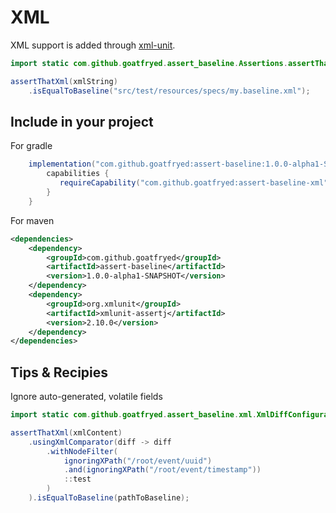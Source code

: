 # XML
XML support is added through [xml-unit](https://github.com/xmlunit/xmlunit).

```java
import static com.github.goatfryed.assert_baseline.Assertions.assertThatXml;

assertThatXml(xmlString)
    .isEqualToBaseline("src/test/resources/specs/my.baseline.xml");
```

## Include in your project
For gradle
```groovy
    implementation("com.github.goatfryed:assert-baseline:1.0.0-alpha1-SNAPSHOT") {
        capabilities {
           requireCapability("com.github.goatfryed:assert-baseline-xml")
        }
    }
```

For maven
````xml
<dependencies>
    <dependency>
        <groupId>com.github.goatfryed</groupId>
        <artifactId>assert-baseline</artifactId>
        <version>1.0.0-alpha1-SNAPSHOT</version>
    </dependency>
    <dependency>
        <groupId>org.xmlunit</groupId>
        <artifactId>xmlunit-assertj</artifactId>
        <version>2.10.0</version>
    </dependency>
</dependencies>
````

## Tips & Recipies
Ignore auto-generated, volatile fields
```java
import static com.github.goatfryed.assert_baseline.xml.XmlDiffConfiguration.ignoringXPath;

assertThatXml(xmlContent)
    .usingXmlComparator(diff -> diff
        .withNodeFilter(
            ignoringXPath("/root/event/uuid")
            .and(ignoringXPath("/root/event/timestamp"))
            ::test
        )
    ).isEqualToBaseline(pathToBaseline);
```